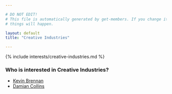 ```yaml
---

# DO NOT EDIT!
# This file is automatically generated by get-members. If you change it, bad
# things will happen.

layout: default
title: "Creative Industries"

---
```


{% include interests/creative-industries.md %}

### Who is interested in Creative Industries?


* [Kevin Brennan](members/kevin-brennan.html)
* [Damian Collins](members/damian-collins.html)
